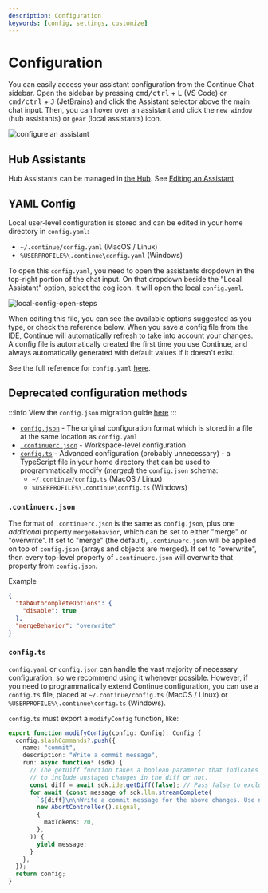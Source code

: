 ```yaml
---
description: Configuration
keywords: [config, settings, customize]
---
```


# Configuration

You can easily access your assistant configuration from the Continue Chat sidebar. Open the sidebar by pressing <kbd>cmd/ctrl</kbd> + <kbd>L</kbd> (VS Code) or <kbd>cmd/ctrl</kbd> + <kbd>J</kbd> (JetBrains) and click the Assistant selector above the main chat input. Then, you can hover over an assistant and click the `new window` (hub assistants) or `gear` (local assistants) icon.

![configure an assistant](/img/configure-continue.png)

## Hub Assistants

Hub Assistants can be managed in [the Hub](https://hub.continue.dev). See [Editing an Assistant](../../hub/assistants/edit-an-assistant.md)

## YAML Config

Local user-level configuration is stored and can be edited in your home directory in `config.yaml`:

- `~/.continue/config.yaml` (MacOS / Linux)
- `%USERPROFILE%\.continue\config.yaml` (Windows)

To open this `config.yaml`, you need to open the assistants dropdown in the top-right portion of the chat input. On that dropdown beside the "Local Assistant" option, select the cog icon. It will open the local `config.yaml`.

![local-config-open-steps](/img/local-config-open-steps.png)

When editing this file, you can see the available options suggested as you type, or check the reference below. When you save a config file from the IDE, Continue will automatically refresh to take into account your changes. A config file is automatically created the first time you use Continue, and always automatically generated with default values if it doesn't exist.

See the full reference for `config.yaml` [here](../../advanced/reference).

## Deprecated configuration methods

:::info
View the `config.json` migration guide [here](../../yaml-migration.md)
:::

- [`config.json`](../../json-reference.md) - The original configuration format which is stored in a file at the same location as `config.yaml`
- [`.continuerc.json`](#continuercjson) - Workspace-level configuration
- [`config.ts`](#configts) - Advanced configuration (probably unnecessary) - a TypeScript file in your home directory that can be used to programmatically modify (_merged_) the `config.json` schema:
  - `~/.continue/config.ts` (MacOS / Linux)
  - `%USERPROFILE%\.continue\config.ts` (Windows)

### `.continuerc.json`

The format of `.continuerc.json` is the same as `config.json`, plus one _additional_ property `mergeBehavior`, which can be set to either "merge" or "overwrite". If set to "merge" (the default), `.continuerc.json` will be applied on top of `config.json` (arrays and objects are merged). If set to "overwrite", then every top-level property of `.continuerc.json` will overwrite that property from `config.json`.

Example

```json title=".continuerc.json"
{
  "tabAutocompleteOptions": {
    "disable": true
  },
  "mergeBehavior": "overwrite"
}
```

### `config.ts`

`config.yaml` or `config.json` can handle the vast majority of necessary configuration, so we recommend using it whenever possible. However, if you need to programmatically extend Continue configuration, you can use a `config.ts` file, placed at `~/.continue/config.ts` (MacOS / Linux) or `%USERPROFILE%\.continue\config.ts` (Windows).

`config.ts` must export a `modifyConfig` function, like:

```ts title="config.ts"
export function modifyConfig(config: Config): Config {
  config.slashCommands?.push({
    name: "commit",
    description: "Write a commit message",
    run: async function* (sdk) {
      // The getDiff function takes a boolean parameter that indicates whether
      // to include unstaged changes in the diff or not.
      const diff = await sdk.ide.getDiff(false); // Pass false to exclude unstaged changes
      for await (const message of sdk.llm.streamComplete(
        `${diff}\n\nWrite a commit message for the above changes. Use no more than 20 tokens to give a brief description in the imperative mood (e.g. 'Add feature' not 'Added feature'):`,
        new AbortController().signal,
        {
          maxTokens: 20,
        },
      )) {
        yield message;
      }
    },
  });
  return config;
}
```
